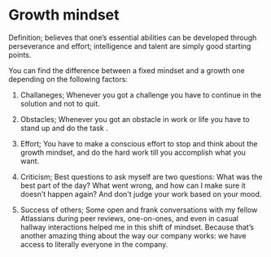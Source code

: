 # Growth mindset

Definition; believes that one’s essential abilities can be developed through perseverance and effort; intelligence and talent are simply good starting points.

You can find the difference between a fixed mindset and a growth one depending on the following factors:

1. Challaneges; Whenever you got a challenge you have to continue in the solution and not to quit.

2. Obstacles; Whenever you got an obstacle in work or life you have to stand up and do the task .

3. Effort; You have to make a conscious effort to stop and think about the growth mindset, and do the hard work till you accomplish what you want.

4. Criticism; Best questions to ask myself are two questions: What was the best part of the day? What went wrong, and how can I make sure it doesn’t happen again? And don't judge your work based on your mood.

5. Success of others; Some open and frank conversations with my fellow Atlassians during peer reviews, one-on-ones, and even in casual hallway interactions helped me in this shift of mindset. Because that’s another amazing thing about the way our company works: we have access to literally everyone in the company.

